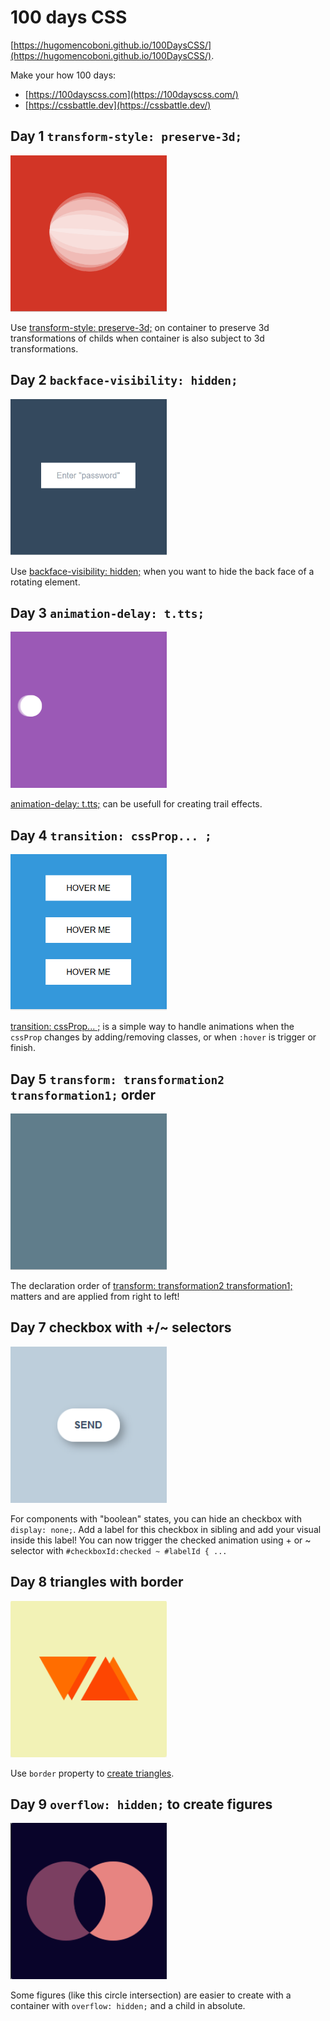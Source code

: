 # 100 days CSS

[https://hugomencoboni.github.io/100DaysCSS/](https://hugomencoboni.github.io/100DaysCSS/).

Make your how 100 days: 
- [https://100dayscss.com](https://100dayscss.com/)
- [https://cssbattle.dev](https://cssbattle.dev/)


## Day 1 `transform-style: preserve-3d;`
<img src="./gifs/rotatedBall.gif" width="250" height="250"/>

Use [transform-style: preserve-3d;](https://www.w3schools.com/cssref/css3_pr_transform-style.asp) on container to preserve 3d transformations of childs when container is also subject to 3d transformations.

## Day 2 `backface-visibility: hidden;`
<img src="./gifs/enterPassword.gif" width="250" height="250"/>

Use [backface-visibility: hidden;](https://www.w3schools.com/cssref/css3_pr_backface-visibility.asp) when you want to hide the back face of a rotating element.

## Day 3 `animation-delay: t.tts;`
<img src="./gifs/translatedCircle.gif" width="250" height="250"/>

[animation-delay: t.tts;](https://www.w3schools.com/cssref/css3_pr_animation-delay.asp) can be usefull for creating trail effects.

## Day 4 `transition: cssProp... ;`
<img src="./gifs/hoverMe.gif" width="250" height="250"/>

[transition: cssProp... ;](https://www.w3schools.com/cssref/css3_pr_transition.asp) is a simple way to handle animations when the `cssProp` changes by adding/removing classes, or when `:hover` is trigger or finish.

## Day 5 `transform: transformation2 transformation1;` order
<img src="./gifs/kaleidoscope.gif" width="250" height="250"/>

The declaration order of [transform: transformation2 transformation1;](https://css-tricks.com/almanac/properties/t/transform/#multiple-values) matters and are applied from right to left!

## Day 7 checkbox with +/~ selectors
<img src="./gifs/send.gif" width="250" height="250"/>

For components with "boolean" states, you can hide an checkbox with `display: none;`. Add a label for this checkbox in sibling and add your visual inside this label! You can now trigger the checked animation using + or ~ selector with `#checkboxId:checked ~ #labelId { ...`

## Day 8 triangles with border
<img src="./gifs/triangles.png" width="250" height="250"/>

Use `border` property to [create triangles](https://levelup.gitconnected.com/making-css-triangles-c0201dacc26).

## Day 9 `overflow: hidden;` to create figures
<img src="./gifs/intersect.png" width="250" height="250"/>

Some figures (like this circle intersection) are easier to create with a container with `overflow: hidden;` and a child in absolute.
